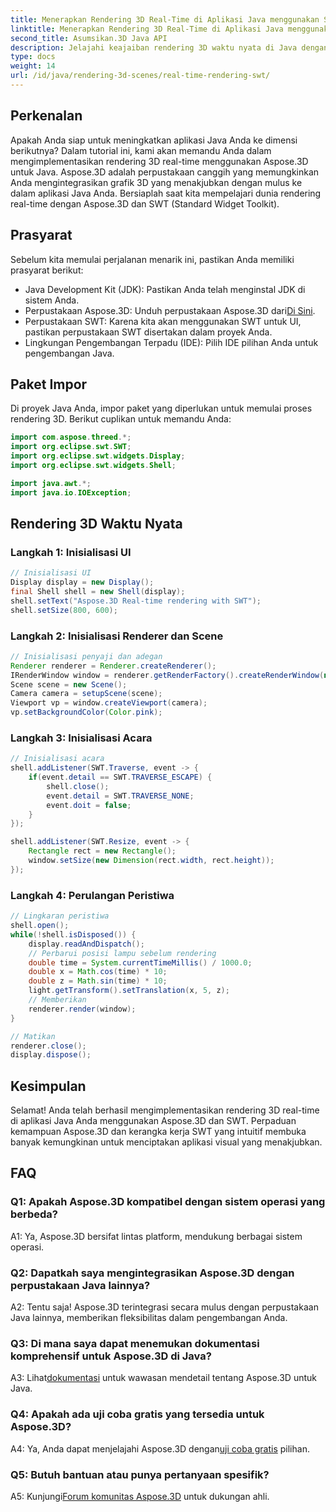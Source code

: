 ```yaml
---
title: Menerapkan Rendering 3D Real-Time di Aplikasi Java menggunakan SWT
linktitle: Menerapkan Rendering 3D Real-Time di Aplikasi Java menggunakan SWT
second_title: Asumsikan.3D Java API
description: Jelajahi keajaiban rendering 3D waktu nyata di Java dengan Aspose.3D. Buat aplikasi yang menakjubkan secara visual dengan mudah.
type: docs
weight: 14
url: /id/java/rendering-3d-scenes/real-time-rendering-swt/
---
```

## Perkenalan

Apakah Anda siap untuk meningkatkan aplikasi Java Anda ke dimensi berikutnya? Dalam tutorial ini, kami akan memandu Anda dalam mengimplementasikan rendering 3D real-time menggunakan Aspose.3D untuk Java. Aspose.3D adalah perpustakaan canggih yang memungkinkan Anda mengintegrasikan grafik 3D yang menakjubkan dengan mulus ke dalam aplikasi Java Anda. Bersiaplah saat kita mempelajari dunia rendering real-time dengan Aspose.3D dan SWT (Standard Widget Toolkit).

## Prasyarat

Sebelum kita memulai perjalanan menarik ini, pastikan Anda memiliki prasyarat berikut:

- Java Development Kit (JDK): Pastikan Anda telah menginstal JDK di sistem Anda.
-  Perpustakaan Aspose.3D: Unduh perpustakaan Aspose.3D dari[Di Sini](https://releases.aspose.com/3d/java/).
- Perpustakaan SWT: Karena kita akan menggunakan SWT untuk UI, pastikan perpustakaan SWT disertakan dalam proyek Anda.
- Lingkungan Pengembangan Terpadu (IDE): Pilih IDE pilihan Anda untuk pengembangan Java.

## Paket Impor

Di proyek Java Anda, impor paket yang diperlukan untuk memulai proses rendering 3D. Berikut cuplikan untuk memandu Anda:

```java
import com.aspose.threed.*;
import org.eclipse.swt.SWT;
import org.eclipse.swt.widgets.Display;
import org.eclipse.swt.widgets.Shell;

import java.awt.*;
import java.io.IOException;
```

## Rendering 3D Waktu Nyata

### Langkah 1: Inisialisasi UI
```java
// Inisialisasi UI
Display display = new Display();
final Shell shell = new Shell(display);
shell.setText("Aspose.3D Real-time rendering with SWT");
shell.setSize(800, 600);
```

### Langkah 2: Inisialisasi Renderer dan Scene
```java
// Inisialisasi penyaji dan adegan
Renderer renderer = Renderer.createRenderer();
IRenderWindow window = renderer.getRenderFactory().createRenderWindow(new RenderParameters(), WindowHandle.fromWin32(shell.handle));
Scene scene = new Scene();
Camera camera = setupScene(scene);
Viewport vp = window.createViewport(camera);
vp.setBackgroundColor(Color.pink);
```

### Langkah 3: Inisialisasi Acara
```java
// Inisialisasi acara
shell.addListener(SWT.Traverse, event -> {
    if(event.detail == SWT.TRAVERSE_ESCAPE) {
        shell.close();
        event.detail = SWT.TRAVERSE_NONE;
        event.doit = false;
    }
});

shell.addListener(SWT.Resize, event -> {
    Rectangle rect = new Rectangle();
    window.setSize(new Dimension(rect.width, rect.height));
});
```

### Langkah 4: Perulangan Peristiwa
```java
// Lingkaran peristiwa
shell.open();
while(!shell.isDisposed()) {
    display.readAndDispatch();
    // Perbarui posisi lampu sebelum rendering
    double time = System.currentTimeMillis() / 1000.0;
    double x = Math.cos(time) * 10;
    double z = Math.sin(time) * 10;
    light.getTransform().setTranslation(x, 5, z);
    // Memberikan
    renderer.render(window);
}

// Matikan
renderer.close();
display.dispose();
```

## Kesimpulan

Selamat! Anda telah berhasil mengimplementasikan rendering 3D real-time di aplikasi Java Anda menggunakan Aspose.3D dan SWT. Perpaduan kemampuan Aspose.3D dan kerangka kerja SWT yang intuitif membuka banyak kemungkinan untuk menciptakan aplikasi visual yang menakjubkan.

## FAQ

### Q1: Apakah Aspose.3D kompatibel dengan sistem operasi yang berbeda?

A1: Ya, Aspose.3D bersifat lintas platform, mendukung berbagai sistem operasi.

### Q2: Dapatkah saya mengintegrasikan Aspose.3D dengan perpustakaan Java lainnya?

A2: Tentu saja! Aspose.3D terintegrasi secara mulus dengan perpustakaan Java lainnya, memberikan fleksibilitas dalam pengembangan Anda.

### Q3: Di mana saya dapat menemukan dokumentasi komprehensif untuk Aspose.3D di Java?

 A3: Lihat[dokumentasi](https://reference.aspose.com/3d/java/) untuk wawasan mendetail tentang Aspose.3D untuk Java.

### Q4: Apakah ada uji coba gratis yang tersedia untuk Aspose.3D?

 A4: Ya, Anda dapat menjelajahi Aspose.3D dengan[uji coba gratis](https://releases.aspose.com/) pilihan.

### Q5: Butuh bantuan atau punya pertanyaan spesifik?

A5: Kunjungi[Forum komunitas Aspose.3D](https://forum.aspose.com/c/3d/18) untuk dukungan ahli.